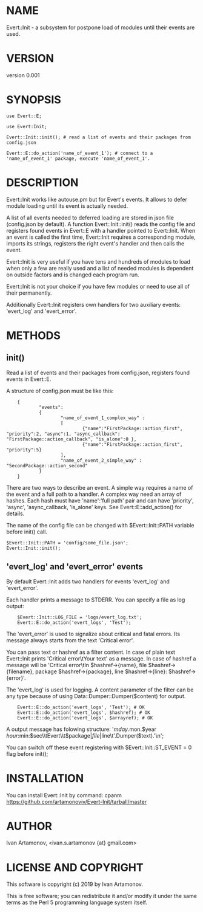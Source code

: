 # NAME

Evert::Init -  a subsystem for postpone load of modules until their events are used.

# VERSION

version 0.001

# SYNOPSIS

    use Evert::E;

    use Evert:Init;

    Evert::Init::init(); # read a list of events and their packages from config.json

    Evert::E::do_action('name_of_event_1'); # connect to a 'name_of_event_1' package, execute 'name_of_event_1'.

# DESCRIPTION

Evert::Init works like autouse.pm but for Evert's events. It allows to defer module loading until its event is actually needed.

A list of all events needed to deferred loading are stored in json file (config.json by default). A function Evert::Init::init() reads the config file and registers found events in Evert::E with a handler pointed to Evert::Init.
When an event is called the first time, Evert::Init requires a corresponding module, imports its strings, registers the right event's handler and then calls the event.

Evert::Init is very useful if you have tens and hundreds of modules to load when only a few are really used and a list of needed modules is dependent on outside factors and is changed each program run.

Evert::Init is not your choice if you have few modules or need to use all of their permanently.

Additionally Evert::Init registers own handlers for two auxiliary events: 'evert\_log' and 'evert\_error'.

# METHODS

## init()

Read a list of events and their packages from config.json, registers found events in Evert::E.

A structure of config.json must be like this:

        {
                "events":
                {
                        "name_of_event_1_complex_way" :
                        [
                                {"name":"FirstPackage::action_first", "priority":2, "async":1, "async_callback": "FirstPackage::action_callback", "is_alone":0 },
                                {"name":"FirstPackage::action_first", "priority":5}
                        ],
                        "name_of_event_2_simple_way" : "SecondPackage::action_second"
                }
        }

There are two ways to describe an event.
A simple way requires a name of the event and a full path to a handler.
A complex way need an array of hashes. Each hash must have 'name':'full path' pair and can have 'priority', 'async', 'async\_callback, 'is\_alone' keys. See Evert::E::add\_action() for details.

The name of the config file can be changed with $Evert::Init::PATH variable before init() call.

    $Evert::Init::PATH = 'config/some_file.json';
    Evert::Init::init();

## 'evert\_log' and 'evert\_error' events

By default Evert::Init adds two handlers for events 'evert\_log' and 'evert\_error'.

Each handler prints a message to STDERR. You can specify a file as log output:

        $Evert::Init::LOG_FILE = 'logs/evert_log.txt';
        Evert::E::do_action('evert_logs', 'Test');

The 'evert\_error' is used to signalize about critical and fatal errors. Its message always starts from the text 'Critical error'.

You can pass text or hashref as a filter content. In case of plain text Evert::Init prints 'Critical error\\tYour text' as a message.
In case of hashref a message will be 'Critical error\\tIn $hashref->{name}, file $hashref->{filename}, package $hashref->{package}, line $hashref->{line}: $hashref->{error}'.

The 'evert\_log' is used for logging. A content parameter of the filter can be any type because of using Data::Dumper::Dumper($content) for output.

        Evert::E::do_action('evert_logs', 'Test'); # OK
        Evert::E::do_action('evert_logs', $hashref); # OK
        Evert::E::do_action('evert_logs', $arrayref); # OK

A output message has folowing structure: '$mday.$mon.$year $hour:$min:$sec\\tEvert\\t$package|$file|$line\\t'.Dumper($text).'\\n';

You can switch off these event registering with $Evert::Init::ST\_EVENT = 0 flag before init();

# INSTALLATION

You can install Evert::Init by command: cpanm https://github.com/artamonoviv/Evert-Init/tarball/master

# AUTHOR

Ivan Artamonov, &lt;ivan.s.artamonov {at} gmail.com>

# LICENSE AND COPYRIGHT

This software is copyright (c) 2019 by Ivan Artamonov.

This is free software; you can redistribute it and/or modify it under the same terms as the Perl 5 programming language system itself.
